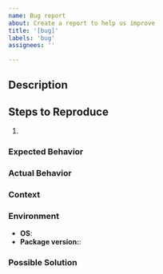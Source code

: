 ```yaml
---
name: Bug report
about: Create a report to help us improve
title: '[bug]'
labels: 'bug'
assignees: ''

---
```


## Description

<!-- A clear and concise description of what the bug is. -->

## Steps to Reproduce

1.

### Expected Behavior

<!-- what you expected to happen -->

### Actual Behavior

<!-- what actually happened -->

### Context

<!-- include screenshots, logs or other additional context -->

### Environment

- **OS**:
- **Package version:**:

### Possible Solution

<!-- any ideas for whats causing the problem -->
